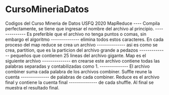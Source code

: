 # CursoMineriaDatos
Codigos del Curso Mineria de Datos USFQ 2020
MapReduce ---- Compila perfectamente, se tiene que ingresar el nombre del archivo al principio.
-------------- Es preferible que el archivo no tenga puntos o comas, sin embargo el algoritmo
-------------- elimina todos estos caracteres. En cada proceso del map reduce se crea un archivo
-------------- asi es como se crea, partition, que es la particion del archivo grande a pedazos 
-------------- pequeños que contienen 25 lineas del archivo gigante. Map es el siguiente archivo
-------------- en crearse este archivo contiene todas las palabras separadas y contabilizadas como 1.
-------------- El archivo combiner suma cada palabra de los archivos combiner. Suffle reune la cuenta 
-------------- de palabras de cada combiner. Reduce es el archivo final y contiene la cuenta final
-------------- de cada shuffle. Al final se muestra el resultado final.
